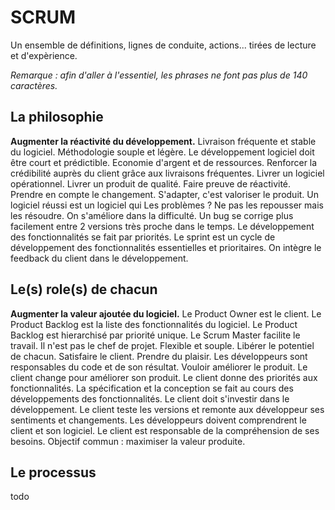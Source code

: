 # SCRUM

Un ensemble de définitions, lignes de conduite, actions... tirées de lecture et d'expèrience.

*Remarque : afin d'aller à l'essentiel, les phrases ne font pas plus de 140 caractères.*



## La philosophie

**Augmenter la réactivité du développement.**
Livraison fréquente et stable du logiciel.
Méthodologie souple et légère.
Le développement logiciel doit être court et prédictible.
Economie d'argent et de ressources.
Renforcer la crédibilité auprès du client grâce aux livraisons fréquentes.
Livrer un logiciel opérationnel.
Livrer un produit de qualité.
Faire preuve de réactivité.
Prendre en compte le changement.
S'adapter, c'est valoriser le produit.
Un logiciel réussi est un logiciel qui 
Les problèmes ? Ne pas les repousser mais les résoudre. On s'améliore dans la difficulté.
Un bug se corrige plus facilement entre 2 versions très proche dans le temps.
Le développement des fonctionnalités se fait par priorités.
Le sprint est un cycle de développement des fonctionnalités essentielles et prioritaires.
On intègre le feedback du client dans le développement.


## Le(s) role(s) de chacun

**Augmenter la valeur ajoutée du logiciel.**
Le Product Owner est le client.
Le Product Backlog est la liste des fonctionnalités du logiciel.
Le Product Backlog est hierarchisé par priorité unique.
Le Scrum Master facilite le travail. Il n'est pas le chef de projet.
Flexible et souple.
Libérer le potentiel de chacun.
Satisfaire le client.
Prendre du plaisir.
Les développeurs sont responsables du code et de son résultat.
Vouloir améliorer le produit.
Le client change pour améliorer son produit.
Le client donne des priorités aux fonctionnalités.
La spécification et la conception se fait au cours des développements des fonctionnalités.
Le client doit s'investir dans le développement.
Le client teste les versions et remonte aux développeur ses sentiments et changements.
Les développeurs doivent comprendrent le client et son logiciel.
Le client est responsable de la compréhension de ses besoins.
Objectif commun : maximiser la valeur produite.


## Le processus

todo